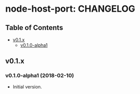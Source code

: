 node-host-port: CHANGELOG
=========================

## Table of Contents

* [v0.1.x](#v0.1.x)
  * [v0.1.0-alpha1](#v0.1.0-alpha1)


## <a name="v0.1.x"> v0.1.x

### <a name="v0.1.0-alpha1"> v0.1.0-alpha1 (2018-02-10)

* Initial version.
